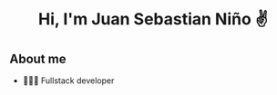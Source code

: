 <div align="center">
<h1 align="center">Hi, I'm Juan Sebastian Niño ✌️</h1>
</div>

## About me
- 👨🏻‍💻 Fullstack developer
<br>

